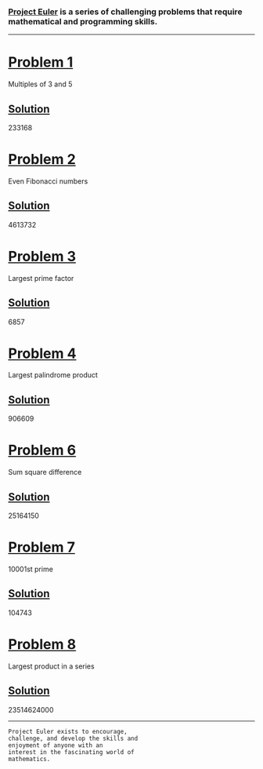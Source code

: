 ### [Project Euler](https://projecteuler.net) is a series of challenging problems that require mathematical and programming skills.

***

# [Problem 1](https://projecteuler.net/problem=1)
Multiples of 3 and 5
## [Solution](https://github.com/G1Joshi/Project-Euler/blob/master/Problem%20Set/Problem%201.py)
233168

# [Problem 2](https://projecteuler.net/problem=2)
Even Fibonacci numbers
## [Solution](https://github.com/G1Joshi/Project-Euler/blob/master/Problem%20Set/Problem%202.py)
4613732

# [Problem 3](https://projecteuler.net/problem=3)
Largest prime factor
## [Solution](https://github.com/G1Joshi/Project-Euler/blob/master/Problem%20Set/Problem%203.py)
6857

# [Problem 4](https://projecteuler.net/problem=4)
Largest palindrome product
## [Solution](https://github.com/G1Joshi/Project-Euler/blob/master/Problem%20Set/Problem%204.py)
906609

# [Problem 6](https://projecteuler.net/problem=6)
Sum square difference
## [Solution](https://github.com/G1Joshi/Project-Euler/blob/master/Problem%20Set/Problem%206.py)
25164150

# [Problem 7](https://projecteuler.net/problem=7)
10001st prime
## [Solution](https://github.com/G1Joshi/Project-Euler/blob/master/Problem%20Set/Problem%207.py)
104743

# [Problem 8](https://projecteuler.net/problem=8)
Largest product in a series
## [Solution](https://github.com/G1Joshi/Project-Euler/blob/master/Problem%20Set/Problem%208.py)
23514624000

***

```
Project Euler exists to encourage,
challenge, and develop the skills and
enjoyment of anyone with an
interest in the fascinating world of
mathematics.
```
